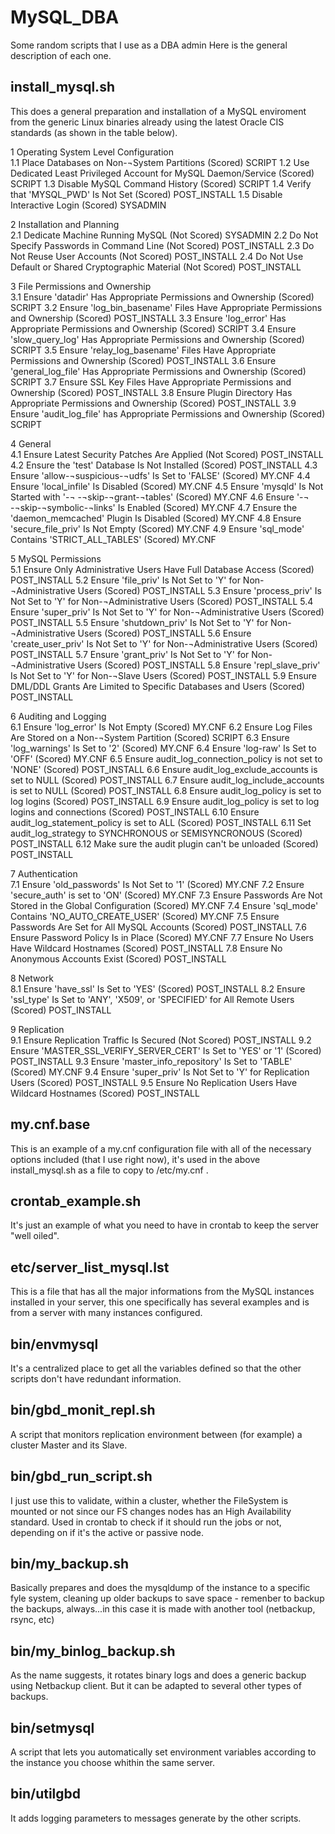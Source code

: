 # MySQL_DBA
Some random scripts that I use as a DBA admin
Here is the general description of each one.


## install_mysql.sh
This does a general preparation and installation of a MySQL enviroment from the generic Linux binaries already using the latest Oracle CIS standards (as shown in the table below).

1  	Operating  System  Level  Configuration	 
1.1	  Place  Databases  on  Non-¬System  Partitions  (Scored)   	                                      SCRIPT
1.2	  Use  Dedicated  Least  Privileged  Account  for  MySQL Daemon/Service  (Scored) 	                SCRIPT
1.3	  Disable  MySQL  Command  History  (Scored)   	                                                    SCRIPT
1.4	  Verify  that  'MYSQL_PWD'  Is  Not  Set  (Scored)   	                                            POST_INSTALL
1.5	  Disable  Interactive  Login  (Scored)   	                                                        SYSADMIN
 	 	 
2  	Installation  and  Planning	 
2.1	  Dedicate  Machine  Running  MySQL  (Not  Scored)   	                                              SYSADMIN
2.2	  Do  Not  Specify  Passwords  in  Command  Line  (Not  Scored)   	                                POST_INSTALL
2.3	  Do  Not  Reuse  User  Accounts  (Not  Scored)   	                                                POST_INSTALL
2.4	  Do  Not  Use  Default  or  Shared  Cryptographic  Material  (Not Scored) 	                        POST_INSTALL
 	 	 
3  	File  Permissions  and  Ownership	 
3.1	  Ensure  'datadir'  Has  Appropriate  Permissions  and  Ownership (Scored) 	                      SCRIPT
3.2	  Ensure  'log_bin_basename'  Files  Have  Appropriate Permissions  and  Ownership  (Scored) 	      POST_INSTALL
3.3	  Ensure  'log_error'  Has  Appropriate  Permissions  and Ownership  (Scored) 	                    SCRIPT
3.4	  Ensure  'slow_query_log'  Has  Appropriate  Permissions  and Ownership  (Scored) 	                SCRIPT
3.5	  Ensure  'relay_log_basename'  Files  Have  Appropriate Permissions  and  Ownership  (Scored) 	    POST_INSTALL
3.6	  Ensure  'general_log_file'  Has  Appropriate  Permissions  and Ownership  (Scored) 	              SCRIPT
3.7	  Ensure  SSL  Key  Files  Have  Appropriate  Permissions  and Ownership  (Scored) 	                POST_INSTALL
3.8	  Ensure  Plugin  Directory  Has  Appropriate  Permissions  and Ownership  (Scored) 	              POST_INSTALL
3.9	  Ensure  'audit_log_file'  has  Appropriate  Permissions  and Ownership  (Scored) 	                SCRIPT
 	 	 
4  	General	 
4.1	  Ensure  Latest  Security  Patches  Are  Applied  (Not  Scored)   	                                POST_INSTALL
4.2	  Ensure  the  'test'  Database  Is  Not  Installed  (Scored)   	                                  POST_INSTALL
4.3	  Ensure  'allow-¬suspicious-¬udfs'  Is  Set  to  'FALSE'  (Scored)   	                            MY.CNF
4.4	  Ensure  'local_infile'  Is  Disabled  (Scored)   	                                                MY.CNF
4.5	  Ensure  'mysqld'  Is  Not  Started  with  '-¬ -¬skip-¬grant-¬tables' (Scored) 	                  MY.CNF
4.6	  Ensure  '-¬ -¬skip-¬symbolic-¬links'  Is  Enabled  (Scored)   	                                  MY.CNF
4.7	  Ensure  the  'daemon_memcached'  Plugin  Is  Disabled  (Scored)   	                              MY.CNF
4.8	  Ensure  'secure_file_priv'  Is  Not  Empty  (Scored)   	                                          MY.CNF
4.9	  Ensure  'sql_mode'  Contains  'STRICT_ALL_TABLES'  (Scored)   	                                  MY.CNF
 	 	 
5  	MySQL  Permissions	 
5.1	  Ensure  Only  Administrative  Users  Have  Full  Database  Access (Scored) 	                      POST_INSTALL
5.2	  Ensure  'file_priv'  Is  Not  Set  to  'Y'  for  Non-¬Administrative Users  (Scored) 	            POST_INSTALL
5.3	  Ensure  'process_priv'  Is  Not  Set  to  'Y'  for  Non-¬Administrative Users  (Scored) 	        POST_INSTALL
5.4	  Ensure  'super_priv'  Is  Not  Set  to  'Y'  for  Non-¬Administrative Users  (Scored) 	          POST_INSTALL
5.5	  Ensure  'shutdown_priv'  Is  Not  Set  to  'Y'  for  Non-¬Administrative  Users  (Scored) 	      POST_INSTALL
5.6	  Ensure  'create_user_priv'  Is  Not  Set  to  'Y'  for  Non-¬Administrative  Users  (Scored) 	    POST_INSTALL
5.7	  Ensure  'grant_priv'  Is  Not  Set  to  'Y'  for  Non-¬Administrative Users  (Scored) 	          POST_INSTALL
5.8	  Ensure  'repl_slave_priv'  Is  Not  Set  to  'Y'  for  Non-¬Slave  Users (Scored) 	              POST_INSTALL
5.9	  Ensure  DML/DDL  Grants  Are  Limited  to  Specific  Databases and  Users  (Scored) 	            POST_INSTALL
 	 	 
6  	Auditing  and  Logging	 
6.1	  Ensure  'log_error'  Is  Not  Empty  (Scored)   	                                                MY.CNF
6.2	  Ensure  Log  Files  Are  Stored  on  a  Non-¬System  Partition (Scored) 	                        SCRIPT
6.3	  Ensure  'log_warnings'  Is  Set  to  '2'  (Scored)   	                                            MY.CNF
6.4	  Ensure  'log-raw'  Is  Set  to  'OFF'  (Scored)   	                                              MY.CNF
6.5	  Ensure  audit_log_connection_policy  is  not  set  to  'NONE' (Scored) 	                          POST_INSTALL
6.6	  Ensure  audit_log_exclude_accounts  is  set  to  NULL  (Scored)   	                              POST_INSTALL
6.7	  Ensure  audit_log_include_accounts  is  set  to  NULL  (Scored)   	                              POST_INSTALL
6.8	  Ensure  audit_log_policy  is  set  to  log  logins  (Scored)   	                                  POST_INSTALL
6.9	  Ensure  audit_log_policy  is  set  to  log  logins  and  connections (Scored) 	                  POST_INSTALL
6.10	  Ensure  audit_log_statement_policy  is  set  to  ALL  (Scored)   	                              POST_INSTALL
6.11	  Set  audit_log_strategy  to  SYNCHRONOUS  or SEMISYNCRONOUS  (Scored) 	                        POST_INSTALL
6.12	  Make  sure  the  audit  plugin  can't  be  unloaded  (Scored)   	                              POST_INSTALL
 	 	 
7  	Authentication	 
7.1	  Ensure  'old_passwords'  Is  Not  Set  to  '1'  (Scored)   	                                      MY.CNF
7.2	  Ensure  'secure_auth'  is  set  to  'ON'  (Scored)   	                                            MY.CNF
7.3	  Ensure  Passwords  Are  Not  Stored  in  the  Global  Configuration (Scored) 	                    MY.CNF
7.4	  Ensure  'sql_mode'  Contains  'NO_AUTO_CREATE_USER' (Scored) 	                                    MY.CNF
7.5	  Ensure  Passwords  Are  Set  for  All  MySQL  Accounts  (Scored)   	                              POST_INSTALL
7.6	  Ensure  Password  Policy  Is  in  Place  (Scored)   	                                            MY.CNF
7.7	  Ensure  No  Users  Have  Wildcard  Hostnames  (Scored)   	                                        POST_INSTALL
7.8	  Ensure  No  Anonymous  Accounts  Exist  (Scored)   	                                              POST_INSTALL
 	 	 
8  	Network	 
8.1	  Ensure  'have_ssl'  Is  Set  to  'YES'  (Scored)   	                                                   POST_INSTALL
8.2	  Ensure  'ssl_type'  Is  Set  to  'ANY',  'X509',  or  'SPECIFIED'  for  All Remote  Users  (Scored) 	 POST_INSTALL
 	 	 
9  	Replication	 
9.1	  Ensure  Replication  Traffic  Is  Secured  (Not  Scored)   	                                      POST_INSTALL
9.2	  Ensure  'MASTER_SSL_VERIFY_SERVER_CERT'  Is  Set  to  'YES' or  '1'  (Scored) 	                  POST_INSTALL
9.3	  Ensure  'master_info_repository'  Is  Set  to  'TABLE'  (Scored)   	                              MY.CNF
9.4	  Ensure  'super_priv'  Is  Not  Set  to  'Y'  for  Replication  Users (Scored) 	                  POST_INSTALL
9.5	  Ensure  No  Replication  Users  Have  Wildcard  Hostnames (Scored) 	                              POST_INSTALL


## my.cnf.base
This is an example of a my.cnf configuration file with all of the necessary options included (that I use right now), it's used in the above install_mysql.sh as a file to copy to /etc/my.cnf .


## crontab_example.sh
It's just an example of what you need to have in crontab to keep the server "well oiled".


## etc/server_list_mysql.lst
This is a file that has all the major informations from the MySQL instances installed in your server, this one specifically has several examples and is from a server with many instances configured.


## bin/envmysql
It's a centralized place to get all the variables defined so that the other scripts don't have redundant information.


## bin/gbd_monit_repl.sh
A script that monitors replication environment between (for example) a cluster Master and its Slave.


## bin/gbd_run_script.sh
I just use this to validate, within a cluster, whether the FileSystem is mounted or not since our FS changes nodes has an High Availability standard. Used in crontab to check if it should run the jobs or not, depending on if it's the active or passive node.


## bin/my_backup.sh
Basically prepares and does the mysqldump of the instance to a specific fyle system, cleaning up older backups to save space - remenber to backup the backups, always...in this case it is made with another tool (netbackup, rsync, etc)

## bin/my_binlog_backup.sh
As the name suggests, it rotates binary logs and does a generic backup using Netbackup client. But it can be adapted to several other types of backups.

## bin/setmysql
A script that lets you automatically set environment variables according to the instance you choose whithin the same server.

## bin/utilgbd
It adds logging parameters to messages generate by the other scripts.
